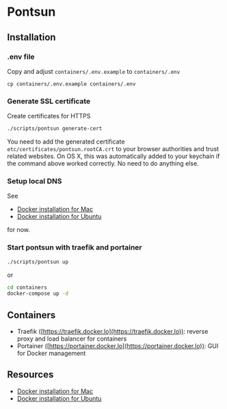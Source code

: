 # Pontsun

## Installation

### .env file

Copy and adjust `containers/.env.example` to `containers/.env`

```
cp containers/.env.example containers/.env
```

### Generate SSL certificate

Create certificates for HTTPS
```bash
./scripts/pontsun generate-cert
```
You need to add the generated certificate `etc/certificates/pontsun.rootCA.crt` to your browser authorities and trust related websites.
On OS X, this was automatically added to your keychain if the command above worked correctly. No need to do anything else.

### Setup local DNS 

See

- [Docker installation for Mac](docs/docker-installation-for-mac.md)
- [Docker installation for Ubuntu](docs/docker-installation-for-ubuntu.md)

for now.

###  Start pontsun with traefik and portainer

```bash
./scripts/pontsun up
```

or

```bash
cd containers
docker-compose up -d
```

## Containers

- Traefik ([https://traefik.docker.lo](https://traefik.docker.lo)): reverse proxy and load balancer for containers
- Portainer ([https://portainer.docker.lo](https://portainer.docker.lo)): GUI for Docker management

## Resources
- [Docker installation for Mac](docs/docker-installation-for-mac.md)
- [Docker installation for Ubuntu](docs/docker-installation-for-ubuntu.md)
